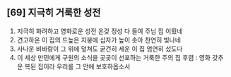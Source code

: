 ## [69] 지극히 거룩한 성전

1) 지극히 화려하고 영화로운 성전 온갖 정성 다 들여 주님 집 이뤘네
2) 견고하온 이 집의 드높은 지붕에 십자가 높이 솟아 찬연히 빛나네
3) 사나운 비바람이 그 위에 덮쳐도 굳건히 세운 이 집 엄연히 섰도다
4) 이 세상 만민에게 구원의 소식을 곳곳이 선포하는 거룩한 주의 집
후렴 : 영화 갖추운 복된 집이라 우리를 그 안에 보호하옵소서
